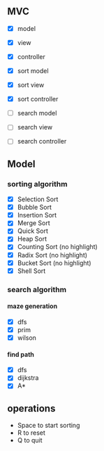 ## MVC
- [x] model
- [x] view
- [x] controller

- [x] sort model
- [x] sort view
- [x] sort controller

- [ ] search model
- [ ] search view
- [ ] search controller

## Model
### sorting algorithm
- [x] Selection Sort
- [x] Bubble Sort
- [x] Insertion Sort
- [x] Merge Sort
- [x] Quick Sort
- [x] Heap Sort
- [x] Counting Sort (no highlight)
- [x] Radix Sort (no highlight)
- [x] Bucket Sort (no highlight)
- [x] Shell Sort

### search algorithm
#### maze generation
- [x] dfs
- [x] prim
- [x] wilson

#### find path
- [x] dfs
- [x] dijkstra
- [x] A*

## operations
- Space to start sorting
- R to reset
- Q to quit
